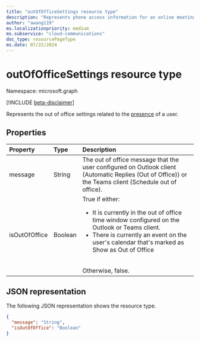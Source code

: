 ```yaml
---
title: "outOfOfficeSettings resource type"
description: "Represents phone access information for an online meeting."
author: "awang119"
ms.localizationpriority: medium
ms.subservice: "cloud-communications"
doc_type: resourcePageType
ms.date: 07/22/2024
---
```


# outOfOfficeSettings resource type

Namespace: microsoft.graph

[!INCLUDE [beta-disclaimer](../../includes/beta-disclaimer.md)]

Represents the out of office settings related to the [presence](presence.md) of a user.

## Properties

| Property            | Type    | Description                                                                    |
|:--------------------|:--------|:-------------------------------------------------------------------------------|
| message           | String  | The out of office message that the user configured on Outlook client (Automatic Replies (Out of Office)) or the Teams client (Schedule out of office). |
| isOutOfOffice      | Boolean  | True if either:</br><ul><li>It is currently in the out of office time window configured on the Outlook or Teams client.</li><li>There is currently an event on the user's calendar that's marked as Show as Out of Office</li></ul></br>Otherwise, false. |

## JSON representation

The following JSON representation shows the resource type.

<!-- {
  "blockType": "resource",
  "optionalProperties": [
  ],
  "@odata.type": "microsoft.graph.outOfOfficeSettings"
}-->
```json
{
  "message": "String",
  "isOutOfOffice": "Boolean"
}
```
